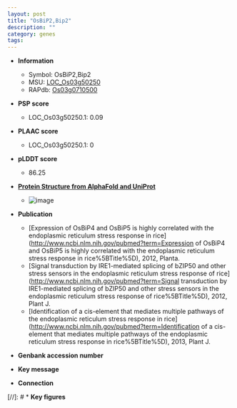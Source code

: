 ```yaml
---
layout: post
title: "OsBiP2,Bip2"
description: ""
category: genes
tags: 
---
```


* **Information**  
    + Symbol: OsBiP2,Bip2  
    + MSU: [LOC_Os03g50250](http://rice.plantbiology.msu.edu/cgi-bin/ORF_infopage.cgi?orf=LOC_Os03g50250)  
    + RAPdb: [Os03g0710500](http://rapdb.dna.affrc.go.jp/viewer/gbrowse_details/irgsp1?name=Os03g0710500)  

* **PSP score**  
    + LOC_Os03g50250.1: 0.09 

* **PLAAC score**  
    + LOC_Os03g50250.1: 0 

* **pLDDT score**
    + 86.25

* **[Protein Structure from AlphaFold and UniProt](https://www.uniprot.org/uniprotkb/Q53RJ5/entry#structure)**
    + ![image](https://ricepsp.github.io/images/Q5/AF-Q53RJ5-F1.png)

* **Publication**  
    + [Expression of OsBiP4 and OsBiP5 is highly correlated with the endoplasmic reticulum stress response in rice](http://www.ncbi.nlm.nih.gov/pubmed?term=Expression of OsBiP4 and OsBiP5 is highly correlated with the endoplasmic reticulum stress response in rice%5BTitle%5D), 2012, Planta.
    + [Signal transduction by IRE1-mediated splicing of bZIP50 and other stress sensors in the endoplasmic reticulum stress response of rice](http://www.ncbi.nlm.nih.gov/pubmed?term=Signal transduction by IRE1-mediated splicing of bZIP50 and other stress sensors in the endoplasmic reticulum stress response of rice%5BTitle%5D), 2012, Plant J.
    + [Identification of a cis-element that mediates multiple pathways of the endoplasmic reticulum stress response in rice](http://www.ncbi.nlm.nih.gov/pubmed?term=Identification of a cis-element that mediates multiple pathways of the endoplasmic reticulum stress response in rice%5BTitle%5D), 2013, Plant J.

* **Genbank accession number**  

* **Key message**  

* **Connection**  

[//]: # * **Key figures**  


